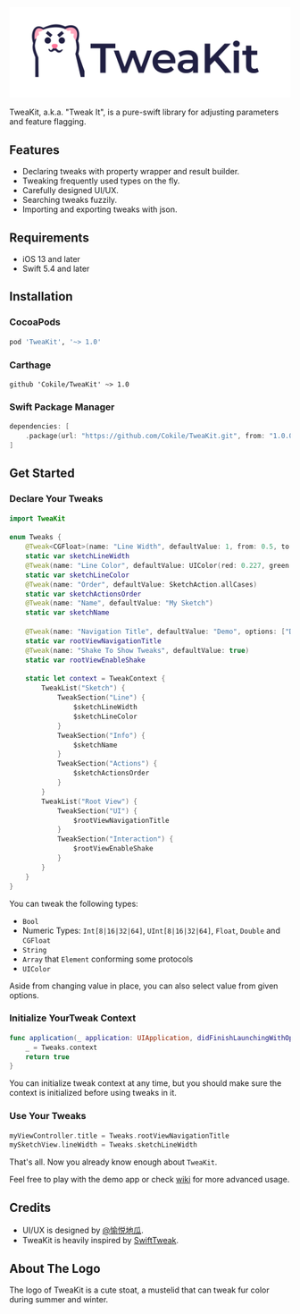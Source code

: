 <p align="center">
<img src="Images/logo.png" alt="TweaKit" title="TweaKit" width="1200"/>
</p>


TweaKit, a.k.a. "Tweak It", is a pure-swift library for adjusting parameters and feature flagging.

## Features

- Declaring tweaks with property wrapper and result builder.
- Tweaking frequently used types on the fly.
- Carefully designed UI/UX.
- Searching tweaks fuzzily.
- Importing and exporting tweaks with json.

## Requirements

- iOS 13 and later
- Swift 5.4 and later

## Installation

### CocoaPods

```ruby
pod 'TweaKit', '~> 1.0'
```

### Carthage

```ogdl
github 'Cokile/TweaKit' ~> 1.0
```

### Swift Package Manager

```swift
dependencies: [
    .package(url: "https://github.com/Cokile/TweaKit.git", from: "1.0.0"),
]
```

## Get Started

### Declare Your Tweaks

```swift
import TweaKit

enum Tweaks {
  	@Tweak<CGFloat>(name: "Line Width", defaultValue: 1, from: 0.5, to: 2, stride: 0.05)
    static var sketchLineWidth
    @Tweak(name: "Line Color", defaultValue: UIColor(red: 0.227, green: 0.529, blue: 0.992, alpha: 1))
    static var sketchLineColor
    @Tweak(name: "Order", defaultValue: SketchAction.allCases)
    static var sketchActionsOrder
    @Tweak(name: "Name", defaultValue: "My Sketch")
    static var sketchName
    
    @Tweak(name: "Navigation Title", defaultValue: "Demo", options: ["Demo", "Example", "Guide"])
    static var rootViewNavigationTitle
    @Tweak(name: "Shake To Show Tweaks", defaultValue: true)
    static var rootViewEnableShake
    
    static let context = TweakContext {
        TweakList("Sketch") {
            TweakSection("Line") {
                $sketchLineWidth
                $sketchLineColor
            }
            TweakSection("Info") {
                $sketchName
            }
            TweakSection("Actions") {
                $sketchActionsOrder
            }
        }
        TweakList("Root View") {
            TweakSection("UI") {
                $rootViewNavigationTitle
            }
            TweakSection("Interaction") {
                $rootViewEnableShake
            }
        }
    }
}
```

You can tweak the following types:

- `Bool`
- Numeric Types: `Int[8|16|32|64]`, `UInt[8|16|32|64]`, `Float`, `Double` and `CGFloat`
- `String`
- `Array` that `Element` conforming some protocols
- `UIColor`

Aside from changing value in place, you can also select value from given options.

### Initialize YourTweak Context

```swift
func application(_ application: UIApplication, didFinishLaunchingWithOptions launchOptions: [UIApplication.LaunchOptionsKey: Any]?) -> Bool {
    _ = Tweaks.context
    return true
}
```

You can initialize tweak context at any time, but you should make sure the context is initialized before using tweaks in it.

### Use Your Tweaks

```swift
myViewController.title = Tweaks.rootViewNavigationTitle
mySketchView.lineWidth = Tweaks.sketchLineWidth
```

That's all. Now you already know enough about `TweaKit`.

Feel free to play with the demo app or check [wiki](https://github.com/Cokile/TweaKit/wiki) for more advanced usage.

## Credits

- UI/UX is designed by [@愉悦地瓜](https://twitter.com/gggeeeeggge).
- TweaKit is heavily inspired by [SwiftTweak](https://github.com/Khan/SwiftTweaks).

## About The Logo

The logo of TweaKit is a cute stoat, a mustelid that can tweak fur color during summer and winter.
